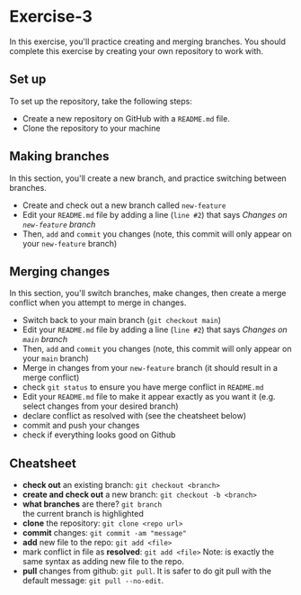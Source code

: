 # Exercise-3

In this exercise, you'll practice creating and merging branches. You
should complete this exercise by creating your own repository to work
with.

## Set up

To set up the repository, take the following steps:

- Create a new repository on GitHub with a `README.md` file.
- Clone the repository to your machine

## Making branches

In this section, you'll create a new branch, and practice switching between branches.

- Create and check out a  new branch called `new-feature`
- Edit your `README.md` file by adding a line (`line #2`) that says
  _Changes on `new-feature` branch_
- Then, `add` and `commit` you changes (note, this commit will only
  appear on your `new-feature` branch)


## Merging changes

In this section, you'll switch branches, make changes, then create a
merge conflict when you attempt to merge in changes.

- Switch back to your main branch (`git checkout main`)
- Edit your `README.md` file by adding a line (`line #2`) that says
  _Changes on `main` branch_
- Then, `add` and `commit` you changes (note, this commit will only
  appear on your `main` branch)
- Merge in changes from your `new-feature` branch (it should result in
  a merge conflict)
- check `git status` to ensure you have merge conflict in `README.md`
- Edit your `README.md` file to make it appear exactly as you want it
  (e.g. select changes from your desired branch)
- declare conflict as resolved with (see the cheatsheet below)
- commit and push your changes
- check if everything looks good on Github



## Cheatsheet

* **check out** an existing branch: `git checkout <branch>`
* **create and check out** a new branch: `git checkout -b <branch>`
* **what branches** are there? `git branch`  
  the current branch is highlighted
* **clone** the repository: `git clone <repo url>`
* **commit** changes: `git commit -am "message"`
* **add** new file to the repo: `git add <file>`
* mark conflict in file as **resolved**: `git add <file>` 
  Note: 
  is exactly the same syntax as adding new file to the repo.
* **pull** changes from github: `git pull`.  It is safer to do git
  pull with the default message: `git pull --no-edit`.
